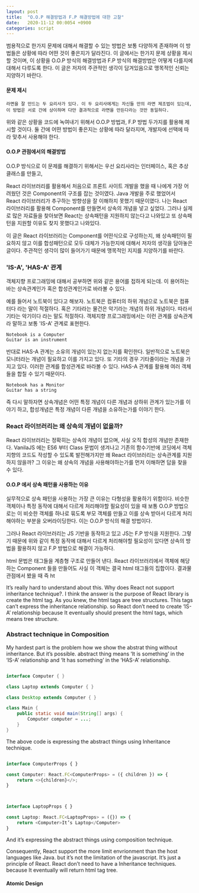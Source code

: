 ```yaml
---
layout: post
title:  "O.O.P 해결방법과 F.P 해결방법에 대한 고찰"
date:   2020-11-12 00:0054 +0900
categories: script
---
```


범용적으로 한가지 문제에 대해서 해결할 수 있는 방법은 보통 다양하게 존재하며 이 방법들은 상황에 따라 어떤 것이 좋은지가 달라진다. 이 글에서는 한가지 문제 상황을 제시할 것이며, 이 상황을 O.O.P 방식의 해결방법과 F.P 방식의 해결방법은 어떻게 다를지에 대해서 다루도록 한다. 이 글은 저자의 주관적인 생각이 담겨있음으로 맹목적인 신뢰는 지양하기 바란다.

#### 문제 제시

```
라면을 잘 만드는 두 요리사가 있다. 이 두 요리사에게는 자신들 만의 라면 제조법이 있는데, 이 방법은 서로 간에 상이하며 다만 결과적으로 라면을 만든다라는 것만 동일하다.
```

위와 같은 상황을 코드에 녹여내기 위해서 O.O.P 방법과, F.P 방법 두가지를 활용해 제시할 것이다. 둘 간에 어떤 방법이 좋은지는 상황에 따라 달라지며, 개발자에 선택에 따라 맞추서 사용해야 한다.

#### O.O.P 관점에서의 해결방법

O.O.P 방식으로 이 문제를 해결하기 위해서는 우선 요리사라는 인터페이스, 혹은 추상 클래스를 만들고, 

React 라이브러리를 활용해서 처음으로 프론트 사이트 개발을 했을 때 나에게 가장 어려웠던 것은 Component의 구조를 잡는 것이였다. Java 개발을 주로 했었어서 React 라이브러리가 추구하는 방향성을 잘 이해하지 못했기 때문이였다. 나는 React 라이브러리를 활용해 Component를 만들면서 상속의 개념을 넣고 싶었다. 그러나 실제로 많은 자료들을 찾아보면 React는 상속패턴을 지원하지 않는다고 나와있고 또 상속패턴을 지원할 이유도 찾지 못했다고 나와있다.

이 글은 React 라이브러리는 Component를 어떤식으로 구성하는지, 왜 상속패턴이 필요하지 않고 이를 합성패턴으로 모두 대체가 가능한지에 대해서 저자의 생각을 담아놓은 글이다. 주관적인 생각이 많이 들어가기 때문에 맹목적인 지지를 지양하기를 바란다.

### 'IS-A', 'HAS-A' 관계

객체지향 프로그래밍에 대해서 공부하면 위와 같은 용어를 접하게 되는데. 이 용어하는 바는 상속관계인가 혹은 합성관계인가로 바라볼 수 있다.

예를 들어서 노트북이 있다고 해보자. 노트북은 컴퓨터의 하위 개념으로 노트북은 컴퓨터다 라는 말이 적절하다. 혹은 기타라는 물건은 악기라는 개념의 하위 개념이다. 따라서 기타는 악기이다 라는 말도 적절하다. 객체지향 프로그래밍에서는 이런 관계를 상속관계라 말하고 보통 'IS-A' 관계로 표현한다.

```
Notebook is a Computer
Guitar is an instrument
```

반대로 HAS-A 관계는 소유의 개념이 있는지 없는지를 확인한다. 일반적으로 노트북은 모니터라는 개념이 필요하고 이를 가지고 있다. 또 기타의 경우 기타줄이라는 개념을 가지고 있다. 이러한 관계를 합성관계로 바라볼 수 있다. HAS-A 관계를 활용해 여러 객체들을 합칠 수 있기 때문이다.

```
Notebook has a Monitor
Guitar has a string
```

즉 다시 말하자면 상속개념은 어떤 특정 개념이 다른 개념과 상하위 관계가 있는가를 이야기 하고, 합성개념은 특정 개념이 다른 개념을 소유하는가를 이야기 한다.

### React 라이브러리는 왜 상속의 개념이 없을까?

React 라이브러리는 정확히는 상속의 개념이 없으며, 사실 오직 합성의 개념만 존재한다. VanilaJS 에는 ES6 부터 Class 문법이 생겨나고 기존의 함수기반에 코딩에서 객체지향의 코드도 작성할 수 있도록 발전해가지만 왜 React 라이브러리는 상속관계를 지원하지 않을까? 그 이유는 왜 상속의 개념을 사용해야하는가를 먼저 이해하면 답을 찾을 수 있다.

#### O.O.P 에서 상속 패턴을 사용하는 이유

실무적으로 상속 패턴을 사용하는 가장 큰 이유는 다형성을 활용하기 위함이다. 비슷한 객체이나 특정 동작에 대해서 다르게 처리해야할 필요성이 있을 때 보통 O.O.P 방법으로는 이 비슷한 객체를 하나로 묶도록 부모 객체를 만들고 이를 상속 받아서 다르게 처리해야하는 부분을 오버라이딩한다. 이는 O.O.P 방식의 해결 방법이다. 

그러나 React 라이브러리는 JS 기반을 동작하고 있고 JS는 F.P 방식을 지원한다. 그렇기 때문에 위와 같이 특정 동작에 대해서 다르게 처리해야할 필요성이 있다면 상속의 방법을 활용하지 않고 F.P 방법으로 해결이 가능하다.

html 문법은 태그들을 계층형 구조로 만들어 낸다. React 라이브러리에서 객체에 해당하는 Component 들을 만들어도 사실 이 객체는 결국 html 태그들의 집합이다. 결과물 관점에서 봤을 때 즉 ht

It’s really hard to understand about this. Why does React not support inheritance technique?. I think the answer is the purpose of React library is create the html tag. As you knew, the html tags are tree structures. This tags can’t express the inheritance relationship. so React don’t need to create ‘IS-A’ relationship because It eventually should present the html tags, which means tree structure.

### Abstract technique in Composition

My hardest part is the problem how we show the abstrat thing without inheritance. But it’s possible. abstract thing means ‘It is something’ in the ‘IS-A’ relationship and ‘It has something’ in the ‘HAS-A’ relationship.

```java

interface Computer { }

class Laptop extends Computer { }

class Desktop extends Computer { }

class Main {
	public static void main(String[] args) {
		Computer computer = ...;
	}
}

```

The above code is expressing the abstract things using Inheritance technique.

```typescript

interface ComputerProps { }

const Computer: React.FC<ComputerProps> = ({ children }) => {
	return <>{children}</>;	
}



interface LaptopProps { }

const Laptop: React.FC<LaptopProps> = ({}) => {
	return <Computer>It’s Laptop</Computer>
}

```

And it’s expressing the abstract things using composition technique.

Consequently, React support the more limit envrionment than the host languages like Java. but it’s not the limitation of the javascript. It’s just a principle of React. React don’t need to have a Inheritance techniques. because It eventually will return html tag tree.  

#### Atomic Design